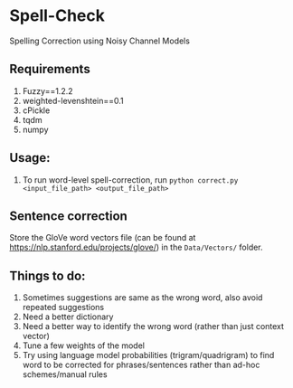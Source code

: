 # Spell-Check
Spelling Correction using Noisy Channel Models

## Requirements
1. Fuzzy==1.2.2
2. weighted-levenshtein==0.1
3. cPickle
4. tqdm
5. numpy

## Usage:

1. To run word-level spell-correction, run `python correct.py <input_file_path> <output_file_path>`

## Sentence correction
Store the GloVe word vectors file (can be found at https://nlp.stanford.edu/projects/glove/) in the `Data/Vectors/` folder.

## Things to do:
1. Sometimes suggestions are same as the wrong word, also avoid repeated suggestions
2. Need a better dictionary
3. Need a better way to identify the wrong word (rather than just context vector)
4. Tune a few weights of the model
5. Try using language model probabilities (trigram/quadrigram) to find word to be corrected for phrases/sentences rather than ad-hoc schemes/manual rules